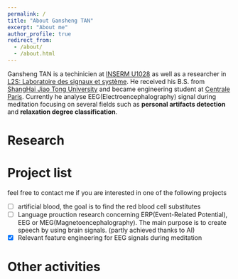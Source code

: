 ```yaml
---
permalink: /
title: "About Gansheng TAN"
excerpt: "About me"
author_profile: true
redirect_from: 
  - /about/
  - /about.html
---
```



Gansheng TAN is a techinicien at [INSERM U1028](https://sfrsantelyonest.univ-lyon1.fr/centre51-inserm-u1028-cnrs-umr5292.html) as well as a researcher in [L2S: Laboratoire des signaux et système](http://www.l2s.centralesupelec.fr/). He received his B.S. from [ShangHai Jiao Tong University](http://en.sjtu.edu.cn/) and became engineering student at [Centrale Paris](https://www.centralesupelec.fr/). Currently he analyse EEG(Electroencephalography) signal during meditation focusing on several fields such as **personal artifacts detection** and **relaxation degree classification**.

Research
========

Project list
============

feel free to contact me if you are interested in one of the following projects
- [ ] artificial blood, the goal is to find the red blood cell substitutes 
- [ ] Language prouction research concerning ERP(Event-Related Potential), EEG or MEG(Magnetoencephalography). The main purpose is to create speech by using brain signals. (partly achieved thanks to AI)
- [X] Relevant feature engineering for EEG signals during meditation

Other activities
================
